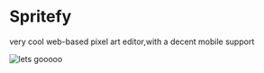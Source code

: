 # Spritefy
very cool web-based pixel art editor,with a decent mobile support

![lets gooooo](https://github.com/joaogabrielferr/pixel-art-editor/assets/59519370/33825194-cb8b-4e83-a5a9-b8417d1662ec)
